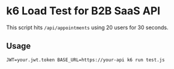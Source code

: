 
# k6 Load Test for B2B SaaS API

This script hits `/api/appointments` using 20 users for 30 seconds.

## Usage

```
JWT=your.jwt.token BASE_URL=https://your-api k6 run test.js
```
